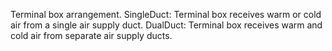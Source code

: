 Terminal box arrangement.
SingleDuct: Terminal box receives warm or cold air from a single air supply duct.
DualDuct: Terminal box receives warm and cold air from separate air supply ducts.
